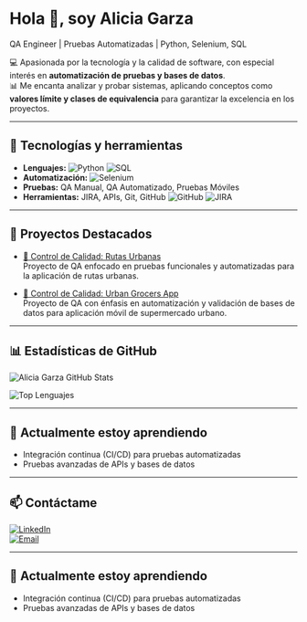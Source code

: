 # Hola 👋, soy Alicia Garza

QA Engineer | Pruebas Automatizadas | Python, Selenium, SQL

💻 Apasionada por la tecnología y la calidad de software, con especial interés en **automatización de pruebas y bases de datos**.  
📊 Me encanta analizar y probar sistemas, aplicando conceptos como **valores límite y clases de equivalencia** para garantizar la excelencia en los proyectos.  

---

## 🔧 Tecnologías y herramientas
- **Lenguajes:** ![Python](https://img.shields.io/badge/Python-3776AB?style=for-the-badge&logo=python&logoColor=white)
![SQL](https://img.shields.io/badge/SQL-4479A1?style=for-the-badge&logo=mysql&logoColor=white)
- **Automatización:** ![Selenium](https://img.shields.io/badge/Selenium-43B02A?style=for-the-badge&logo=selenium&logoColor=white)
- **Pruebas:** QA Manual, QA Automatizado, Pruebas Móviles
- **Herramientas:** JIRA, APIs, Git, GitHub
![GitHub](https://img.shields.io/badge/GitHub-181717?style=for-the-badge&logo=github&logoColor=white)
![JIRA](https://img.shields.io/badge/JIRA-0052CC?style=for-the-badge&logo=jira&logoColor=white)

---

## 📂 Proyectos Destacados

- [🚌 Control de Calidad: Rutas Urbanas](https://github.com/Alice-252/qa-project-Urban-Routes-es)  
  Proyecto de QA enfocado en pruebas funcionales y automatizadas para la aplicación de rutas urbanas.

- [🛒 Control de Calidad: Urban Grocers App](https://github.com/Alice-252/qa-project-Urban-Grocers-app-es)  
  Proyecto de QA con énfasis en automatización y validación de bases de datos para aplicación móvil de supermercado urbano.

---

## 📊 Estadísticas de GitHub

![Alicia Garza GitHub Stats](https://github-readme-stats.vercel.app/api?username=Alice-252&show_icons=true&theme=tokyonight&count_private=true)  

![Top Lenguajes](https://github-readme-stats.vercel.app/api/top-langs/?username=Alice-252&layout=compact&theme=tokyonight)

---

## 🌱 Actualmente estoy aprendiendo

- Integración continua (CI/CD) para pruebas automatizadas  
- Pruebas avanzadas de APIs y bases de datos  

---

## 📫 Contáctame

[![LinkedIn](https://img.shields.io/badge/LinkedIn-0A66C2?style=for-the-badge&logo=linkedin&logoColor=white)](https://www.linkedin.com/in/alicia-garza-9705a3386)  
[![Email](https://img.shields.io/badge/Email-D14836?style=for-the-badge&logo=gmail&logoColor=white)](mailto:ali_azul_12@hotmail.com)

---

## 🌱 Actualmente estoy aprendiendo
- Integración continua (CI/CD) para pruebas automatizadas
- Pruebas avanzadas de APIs y bases de datos
